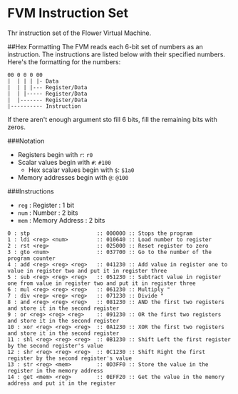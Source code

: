 # FVM Instruction Set
Thr instruction set of the Flower Virtual Machine.

##Hex Formatting
The FVM reads each 6-bit set of numbers as an instruction. The instructions are listed below with their specified numbers. Here's the formatting for the numbers:
```fvm
00 0 0 0 00
|  | | | |- Data
|  | | |--- Register/Data
|  | |----- Register/Data
|  |------- Register/Data
|---------- Instruction
```
If there aren't enough argument sto fill 6 bits, fill the remaining bits with zeros.

###Notation
* Registers begin with `r`: `r0`
* Scalar values begin with `#`: `#100`
  * Hex scalar values begin with `$`: `$1a0`
* Memory addresses begin with `@`: `@100`

###Instructions
* `reg` : Register : 1 bit
* `num` : Number : 2 bits
* `mem` : Memory Address : 2 bits

```fvm
0 : stp                     :: 000000 :: Stops the program
1 : ldi <reg> <num>         :: 010640 :: Load number to register
2 : rst <reg>               :: 025000 :: Reset register to zero
3 : gto <num>               :: 037700 :: Go to the number of the program counter
4 : add <reg> <reg> <reg>   :: 041230 :: Add value in register one to value in register two and put it in register three
5 : sub <reg> <reg> <reg>   :: 051230 :: Subtract value in register one from value in register two and put it in register three
6 : mul <reg> <reg> <reg>   :: 061230 :: Multiply "
7 : div <reg> <reg> <reg>   :: 071230 :: Divide "
8 : and <reg> <reg> <reg>   :: 081230 :: AND the first two registers and store it in the second register
9 : or <reg> <reg> <reg>    :: 091230 :: OR the first two registers and store it in the second register
10 : xor <reg> <reg> <reg>  :: 0A1230 :: XOR the first two registers and store it in the second register
11 : shl <reg> <reg> <reg>  :: 0B1230 :: Shift Left the first register by the second register's value
12 : shr <reg> <reg> <reg>  :: 0C1230 :: Shift Right the first register by the second register's value
13 : str <reg> <mem>        :: 0D3FF0 :: Store the value in the register in the memory address
14 : get <mem> <reg>        :: 0EFF20 :: Get the value in the memory address and put it in the register
```
